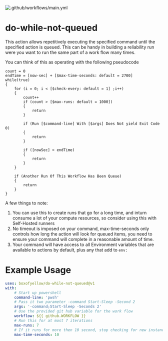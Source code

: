 ![.github/workflows/main.yml](https://github.com/boxofyellow/do-while-not-queued/workflows/.github/workflows/main.yml/badge.svg)

# do-while-not-queued
This action allows repetitively executing the specified command until the specified action is queued.  This can be handy in building a reliability run were you want to run the same part of a work flow many times.

You can think of this as operating with the following pseudocode

```
count = 0
endTime = [now-sec] + [$max-time-seconds: default = 2700]
while(true)
{
    for (i = 0; i < [$check-every: default = 1] ;i++)
    {
        count++
        if (count > [$max-runs: default = 1000])
        {
            return
        }

        if (Run [$command-line] With [$args] Does Not yield Exit Code 0)
        {
            return
        }

        if ([nowSec] > endTime)
        {
            return
        } 
    }

    if (Another Run Of This Workflow Has Been Queue)
    {
        return
    }
}
```

A few things to note:
1. You can use this to create runs that go for a long time, and inturn consume a lot of your compute resources, so consider using this with Self-Hosted runners
1. No timeout is imposed on your command, max-time-seconds only controls how long the action will look for queued items, you need to ensure your command will complete in a reasonable amount of time.
1. Your command will have access to all Environment variables that are available to actions by default, plus any that add to `env:` 

# Example Usage

``` yaml
uses: boxofyellow/do-while-not-queued@v1
with:
    # Start up powershell
    command-line: 'pwsh'
    # Pass it two parameter -command Start-Sleep -Second 2
    args: '-command;Start-Sleep -Seconds 2'
    # Use the provided git hub variable for the work flow
    workflow: ${{ github.WORKFLOW }}
    # Run this for at most 7 iterations
    max-runs: 7
    # If it runs for more then 10 second, stop checking for new instances and exit
    max-time-seconds: 10
```
